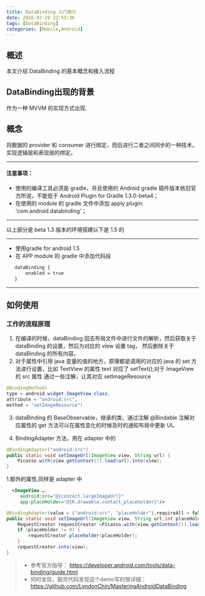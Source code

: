 ```yaml
---
title: DataBinding 入门简介
date: 2016-02-20 22:53:36
tags: [DataBinding]
categories: [Mobile,Android]
---
```


## 概述
本文介绍 DataBinding 的基本概念和接入流程

<!-- more -->

## DataBinding出现的背景
作为一种 MVVM 的实现方式出现.

## 概念

将数据的 provider 和 consumer 进行绑定，而后进行二者之间同步的一种技术。实现逻辑层和表现层的绑定。

------

#### 注意事项：

* 使用的编译工具必须是 gradle，并且使用的 Android gradle 插件版本依旧官方所说，不能低于 Android Plugin for Gradle 1.3.0-beta4；
* 在使用的 module 的 gradle 文件中添加 apply plugin: 'com.android.databinding'；

------
以上部分是 beta 1.3 版本的环境搭建以下是 1.5 的

----

* 使用gradle for android 1.5
* 在 APP module 的 gradle 中添加代码段 
 
 ```xml
    dataBinding {
        enabled = true
    }
```

-----


## 如何使用

### 工作的流程原理

1. 在编译的时候，dataBinding 回去布局文件中进行文件的解析，然后获取关于 dataBinding 的设置，然后为对应的 view 设置 tag，
然后删除关于 dataBinding 的所有内容。
2. 对于属性中引用 java 变量的值的地方，原理都是调用的对应的 java 的 set 方法进行设置，比如 TextView 的属性 text 对应了 setText();对于 ImageView 的 src 属性
通过一些注解，让其对应 setImageResource
 ```java
@BindingMethod(
type = android.widget.ImageView.class,
attribute = "android:src",
method = "setImageResource")
```

3. dataBinding 的 BaseObservable，继承的类，通过注解 @Bindable 注解对应属性的 get 方法可以在属性变化的时候及时的通知布局中更新 UI。

4. BindingAdapter 方法，用在 adapter 中的

```java
@BindingAdapter("android:src")
public static void setImageUrl(ImageView view, String url) {
    Picasso.with(view.getContext()).load(url).into(view);
}
```

1.额外的属性,同样是 adapter 中
 ```xml
   <ImageView …
      android:src="@{contact.largeImageUrl}"
      app:placeHolder="@{R.drawable.contact_placeholder}"/>
 ```

```java
@BindingAdapter(value = {"android:src", "placeHolder"},requireAll = false)
public static void setImageUrl(ImageView view, String url,int placeHolder) {
    RequestCreator requestCreator =Picasso.with(view.getContext()).load(url);
    if (placeHolder != 0) {
        requestCreator.placeholder(placeHolder);
    }
    requestCreator.into(view);
}
```


> * 参考官方指导：
    https://developer.android.com/tools/data-binding/guide.html
> * 同时发现，敲完代码发现这个demo写的很详细：
    https://github.com/LyndonChin/MasteringAndroidDataBinding

